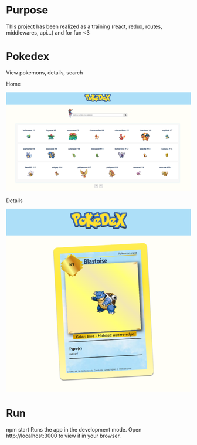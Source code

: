 # Purpose

This project has been realized as a training (react, redux, routes, middlewares, api...) and for fun <3

# Pokedex

View pokemons, details, search

Home

![pokedex home](https://raw.githubusercontent.com/nikobass/pokedex/master/pokedextest/src/home.png)

Details

![pokedex detail](https://raw.githubusercontent.com/nikobass/pokedex/master/pokedextest/src/detail.png)

# Run

npm start
Runs the app in the development mode.
Open http://localhost:3000 to view it in your browser.
